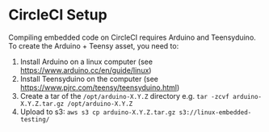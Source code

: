 # CircleCI Setup

Compiling embedded code on CircleCI requires Arduino and Teensyduino. To create the Arduino + Teensy asset, you need to:

1. Install Arduino on a linux computer (see https://www.arduino.cc/en/guide/linux)
2. Install Teensyduino on the computer (see https://www.pjrc.com/teensy/teensyduino.html)
3. Create a tar of the `/opt/arduino-X.Y.Z` directory e.g. `tar -zcvf arduino-X.Y.Z.tar.gz /opt/arduino-X.Y.Z`
4. Upload to s3: `aws s3 cp arduino-X.Y.Z.tar.gz s3://linux-embedded-testing/`
